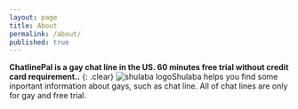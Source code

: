 ```yaml
---
layout: page
title: About
permalink: /about/
published: true
---
```


**ChatlinePal is a gay chat line in the US. 60 minutes free trial without credit card requirement..** 
{: .clear}
![shulaba logo]({{site.baseurl}}/img/bullhorn.svg)Shulaba helps you find some inportant information about gays, such as chat line. All of chat lines are only for gay and free trial.
